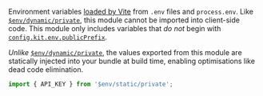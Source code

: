 Environment variables [loaded by Vite](https://vitejs.dev/guide/env-and-mode.html#env-files) from `.env` files and `process.env`. Like [`$env/dynamic/private`](https://kit.svelte.dev/docs/modules#$env-dynamic-private), this module cannot be imported into client-side code. This module only includes variables that _do not_ begin with [`config.kit.env.publicPrefix`](https://kit.svelte.dev/docs/configuration#kit-env-publicprefix).

_Unlike_ [`$env/dynamic/private`](https://kit.svelte.dev/docs/modules#$env-dynamic-private), the values exported from this module are statically injected into your bundle at build time, enabling optimisations like dead code elimination.

```ts
import { API_KEY } from '$env/static/private';
```
